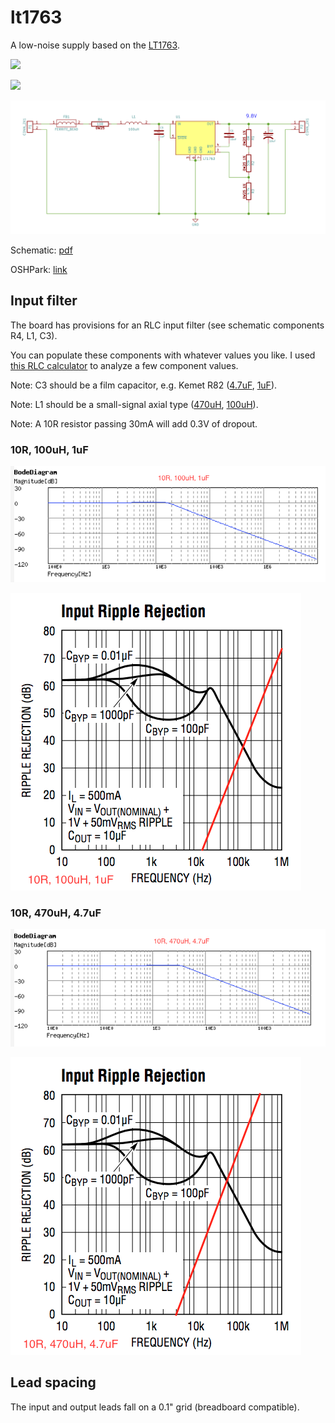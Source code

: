 # lt1763

A low-noise supply based on the [LT1763](http://cds.linear.com/docs/en/datasheet/1763fh.pdf).

![](kidad/releases/v1/top.png)

![](kidad/releases/v1/bottom.png)

![](kicad/releases/v1/supply.png)

Schematic: [pdf](kicad/releases/v1/supply.pdf)

OSHPark: [link](https://oshpark.com/shared_projects/uVr4yDgz)

## Input filter

The board has provisions for an RLC input filter (see schematic components R4, L1, C3).

You can populate these components with whatever values you like.  I used [this RLC calculator](http://sim.okawa-denshi.jp/en/RLCtool.php) to analyze a few component values.

Note: C3 should be a film capacitor, e.g. Kemet R82 ([4.7uF](https://www.digikey.com/product-detail/en/kemet/R82CC4470AA30J/399-6028-ND/2704682), [1uF](https://www.digikey.com/product-detail/en/kemet/R82DC4100AA60J/399-5860-ND/2571295)).

Note: L1 should be a small-signal axial type ([470uH](https://www.digikey.com/product-detail/en/bourns-inc/78F471J-RC/M10142-ND/1306000), [100uH](https://www.digikey.com/product-detail/en/bourns-inc/78F101J-RC/M10136-ND/1305994)).

Note: A 10R resistor passing 30mA will add 0.3V of dropout.

### 10R, 100uH, 1uF

![](media/filter-1.png)

![](media/ripple-2.png)


### 10R, 470uH, 4.7uF

![](media/filter-2.png)

![](media/ripple-3.png)


## Lead spacing

The input and output leads fall on a 0.1" grid (breadboard compatible).